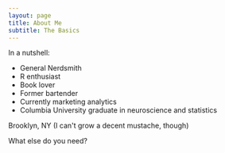 ```yaml
---
layout: page
title: About Me
subtitle: The Basics
---
```


In a nutshell:
- General Nerdsmith
- R enthusiast 
- Book lover 
- Former bartender
- Currently marketing analytics
- Columbia University graduate in neuroscience and statistics

Brooklyn, NY (I can't grow a decent mustache, though)

What else do you need?


